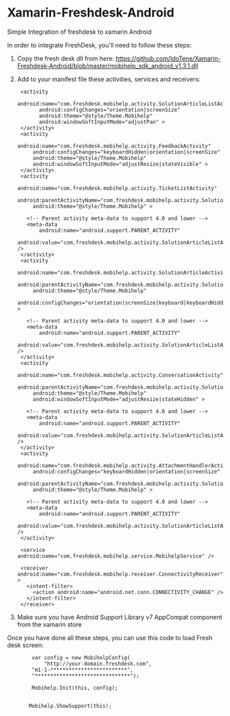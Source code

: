 # Xamarin-Freshdesk-Android
Simple Integration of freshdesk to xamarin Android

In order to integrate FreshDesk, you'll need to follow these steps:

1) Copy the fresh desk dll from here: 
https://github.com/IdoTene/Xamarin-Freshdesk-Android/blob/master/mobihelp_sdk_android_v1.3.1.dll

2) Add to your manifest file these activities, services and receivers:

      <uses-permission android:name="android.permission.INTERNET" />
      <uses-permission android:name="android.permission.READ_LOGS" />
      <uses-permission android:name="android.permission.ACCESS_NETWORK_STATE" />
      <uses-permission android:name="android.permission.WRITE_EXTERNAL_STORAGE" />
    
    
      <application android:label="FreshDeskAndroidSample" android:icon="@drawable/Icon">
    
        <activity
              android:name="com.freshdesk.mobihelp.activity.SolutionArticleListActivity"
              android:configChanges="orientation|screenSize"
              android:theme="@style/Theme.Mobihelp"
              android:windowSoftInputMode="adjustPan" >
        </activity>
        <activity
            android:name="com.freshdesk.mobihelp.activity.FeedbackActivity"
            android:configChanges="keyboardHidden|orientation|screenSize"
            android:theme="@style/Theme.Mobihelp"
            android:windowSoftInputMode="adjustResize|stateVisible" >
        </activity>
        <activity
            android:name="com.freshdesk.mobihelp.activity.TicketListActivity"
            android:parentActivityName="com.freshdesk.mobihelp.activity.SolutionArticleListActivity"
            android:theme="@style/Theme.Mobihelp" >
    
          <!-- Parent activity meta-data to support 4.0 and lower -->
          <meta-data
              android:name="android.support.PARENT_ACTIVITY"
              android:value="com.freshdesk.mobihelp.activity.SolutionArticleListActivity" />
        </activity>
        <activity
            android:name="com.freshdesk.mobihelp.activity.SolutionArticleActivity"
            android:parentActivityName="com.freshdesk.mobihelp.activity.SolutionArticleListActivity"
            android:theme="@style/Theme.Mobihelp"
            android:configChanges="orientation|screenSize|keyboard|keyboardHidden" >
    
          <!-- Parent activity meta-data to support 4.0 and lower -->
          <meta-data
              android:name="android.support.PARENT_ACTIVITY"
              android:value="com.freshdesk.mobihelp.activity.SolutionArticleListActivity" />
        </activity>
        <activity
            android:name="com.freshdesk.mobihelp.activity.ConversationActivity"
            android:parentActivityName="com.freshdesk.mobihelp.activity.SolutionArticleListActivity"
            android:theme="@style/Theme.Mobihelp"
            android:windowSoftInputMode="adjustResize|stateHidden" >
    
          <!-- Parent activity meta-data to support 4.0 and lower -->
          <meta-data
              android:name="android.support.PARENT_ACTIVITY"
              android:value="com.freshdesk.mobihelp.activity.SolutionArticleListActivity" />
        </activity>
        <activity
            android:name="com.freshdesk.mobihelp.activity.AttachmentHandlerActivity"
            android:configChanges="keyboardHidden|orientation|screenSize"
            android:parentActivityName="com.freshdesk.mobihelp.activity.SolutionArticleListActivity"
            android:theme="@style/Theme.Mobihelp" >
    
          <!-- Parent activity meta-data to support 4.0 and lower -->
          <meta-data
              android:name="android.support.PARENT_ACTIVITY"
              android:value="com.freshdesk.mobihelp.activity.SolutionArticleListActivity" />
        </activity>
        
        <service android:name="com.freshdesk.mobihelp.service.MobihelpService" />
    
        <receiver android:name="com.freshdesk.mobihelp.receiver.ConnectivityReceiver" >
          <intent-filter>
            <action android:name="android.net.conn.CONNECTIVITY_CHANGE" />
          </intent-filter>
        </receiver>
        
      </application>
  
  3) Make sure you have Android Support Library v7 AppCompat component from the xamarin store 
  
  Once you have done all these steps, you can use this code to load Fresh desk screen:
  
            var config = new MobihelpConfig(
                "http://your-domain.freshdesk.com",
            "m1-1-*************************",
            "*******************************");

            Mobihelp.Init(this, config);


           Mobihelp.ShowSupport(this);
